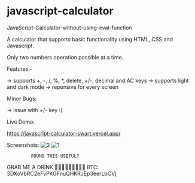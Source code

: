 # javascript-calculator
JavaScript-Calculator-without-using-eval-function

A calculator that supports basic functionality using HTML, CSS and Javascript. 

Only two numbers operation possible at a time. 

Features:-

-> supports +, -, /, %, *, delete, +/-, decimal and AC keys
-> supports light and dark mode
-> reponsive for every screen

Minor Bugs:

-> issue with +/- key  :(

Live Demo:

https://javascript-calculator-swart.vercel.app/

Screenshots:
![2](https://user-images.githubusercontent.com/38239468/234335078-1d594153-80b4-436d-b422-c4312e767eb9.JPG)
![1](https://user-images.githubusercontent.com/38239468/234335083-70c3e669-d02e-43d3-af1d-158475b5cf4e.JPG)


             FOUND THIS USEFUL? 
GRAB ME A DRINK 🍻🍺🍻🍺🍻🍻🍺🍺🍻
BTC: 3DXoVbRC2eFvPKGFnuQHKRJEp3eerLbCVj
